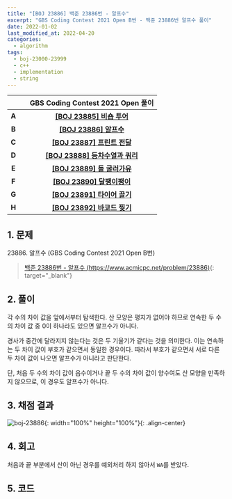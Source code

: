 ```yaml
---
title: "[BOJ 23886] 백준 23886번 - 알프수"
excerpt: "GBS Coding Contest 2021 Open B번 - 백준 23886번 알프수 풀이"
date: 2022-01-02
last_modified_at: 2022-04-20
categories:
  - algorithm
tags:
  - boj-23000-23999
  - c++
  - implementation
  - string
---
```


|||GBS Coding Contest 2021 Open 풀이|
|:---:|:---:|:---:|
|**A**||**[[BOJ 23885] 비숍 투어](https://burningfalls.github.io/algorithm/boj-23885/)**|
|**B**||**[[BOJ 23886] 알프수](https://burningfalls.github.io/algorithm/boj-23886/)**|
|**C**||**[[BOJ 23887] 프린트 전달](https://burningfalls.github.io/algorithm/boj-23887/)**|
|**D**||**[[BOJ 23888] 등차수열과 쿼리](https://burningfalls.github.io/algorithm/boj-23888/)**|
|**E**||**[[BOJ 23889] 돌 굴러가유](https://burningfalls.github.io/algorithm/boj-23889/)**|
|**F**||**[[BOJ 23890] 달팽이팽이](https://burningfalls.github.io/algorithm/boj-23890/)**|
|**G**||**[[BOJ 23891] 타이어 끌기](https://burningfalls.github.io/algorithm/boj-23891/)**|
|**H**||**[[BOJ 23892] 바코드 찢기](https://burningfalls.github.io/algorithm/boj-23892/)**|

## 1. 문제
$23886$. 알프수 (GBS Coding Contest 2021 Open B번)

> [백준 23886번 - 알프수 (https://www.acmicpc.net/problem/23886)](https://www.acmicpc.net/problem/23886){: target="_blank"}

## 2. 풀이

각 수의 차이 값을 앞에서부터 탐색한다. 산 모양은 평지가 없어야 하므로 연속한 두 수의 차이 값 중 $0$이 하나라도 있으면 알프수가 아니다. 

경사가 중간에 달라지지 않는다는 것은 두 기울기가 같다는 것을 의미한다. 이는 연속하는 두 차이 값이 부호가 같으면서 동일한 경우이다. 따라서 부호가 같으면서 서로 다른 두 차이 값이 나오면 알프수가 아니라고 판단한다. 

단, 처음 두 수의 차이 값이 음수이거나 끝 두 수의 차이 값이 양수여도 산 모양을 만족하지 않으므로, 이 경우도 알프수가 아니다.

## 3. 채점 결과

![boj-23886](https://user-images.githubusercontent.com/30232837/160978772-ffd727dd-a825-4df4-bd42-e25d61e8ca30.png "boj-23886"){: width="100%" height="100%"}{: .align-center}

## 4. 회고

처음과 끝 부분에서 산이 아닌 경우를 예외처리 하지 않아서 `WA`를 받았다.

## 5. 코드

<script src="https://gist.github.com/BurningFalls/f2cbdf2ea2449e87a1f38beda08c4ed3.js"></script>
